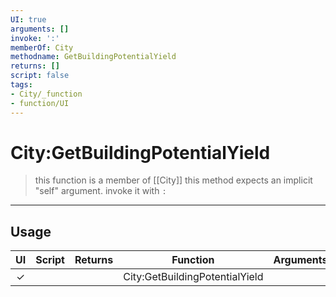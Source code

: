 ```yaml
---
UI: true
arguments: []
invoke: ':'
memberOf: City
methodname: GetBuildingPotentialYield
returns: []
script: false
tags:
- City/_function
- function/UI
---
```

# City:GetBuildingPotentialYield
> this function is a member of [[City]]
> this method expects an implicit "self" argument. invoke it with `:`
-----
## Usage
|  UI | Script | Returns | Function | Arguments |
|:---:|:------:|-------:|:--------:|:---------|
|✓| ||City:GetBuildingPotentialYield||
